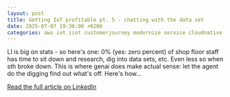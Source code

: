 ```yaml
---
layout: post
title: Getting IoT profitable pt. 5 - chatting with the data set
date: 2025-07-07 19:30:00 +0200
categories: aws iot iiot customerjourney modernize service cloudnative development tech genai chat agent bedrock
---
```


LI is big on stats - so here's one: 0% (yes: zero percent) of shop floor staff has time to sit down and research, dig into data sets, etc. Even less so when sth broke down. This is where genai does make actual sense: let the agent do the digging find out what's off. Here's how...

[Read the full article on LinkedIn](https://www.linkedin.com/pulse/getting-iot-profitable-chatting-data-set-sebastian-rothbucher-9lw8e/)
